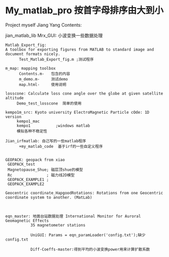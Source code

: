 # My_matlab_pro 按首字母排序由大到小
Project myself Jiang Yang 
Contents:


 jian_matlab_lib
    Mrx_GUI: 小波变换一些数据处理
    
    Matlab_Export_fig: 
    A toolbox for exporting figures from MATLAB to standard image and document formats nicely.
          Test_Matlab_Export_fig.m ;测试程序
             
    m_map: mapping toolbox 
          Contents.m-   包含的内容
          m_demo.m-     测试demo
          map.html-     使用说明
             
    losscone: Calculate loss cone angle over the globe at given satellite altitude
         Demo_test_losscone  简单的使用 
              
    kempo1m_src: Kyoto university ElectroMagnetic Particle cOde: 1D version
         kempo1_mac 
         kempo1           ;windows matlab
         模拟各种不稳定性
    
    Jian_irfmatlab: 自己写的一些matlab程序
          +my_matlab_code  基于irf的一些自定义程序
       
    
    GEOPACK: geopack from xiao
     GEOPACK_test
     Magnetopause_Shue; 磁层顶shue的模型 
     Rc               ; 磁力线2D模型
     GEOPACK_EXAMPLE1 ;
     GEOPACK_EXAMPLE2
      
    Geocentric coordinate_HapgoodRotations: Rotations from one Geocentric coordinate system to another. (MatLab)
    

    
    eqn_master: 地面台站数据处理 International Monitor for Auroral Geomagnetic Effects
               35 magnetometer stations
               
               UniGUI: Params = eqn_paramLoader('config.txt');缺少config.txt
               
               Diff-Coeffs-master:得到平均的小波变换power用来计算扩散系数
               
  